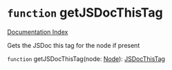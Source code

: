 # `function` getJSDocThisTag

[Documentation Index](../README.md)

Gets the JSDoc this tag for the node if present

`function` getJSDocThisTag(node: [Node](../interface.Node/README.md)): [JSDocThisTag](../interface.JSDocThisTag/README.md)